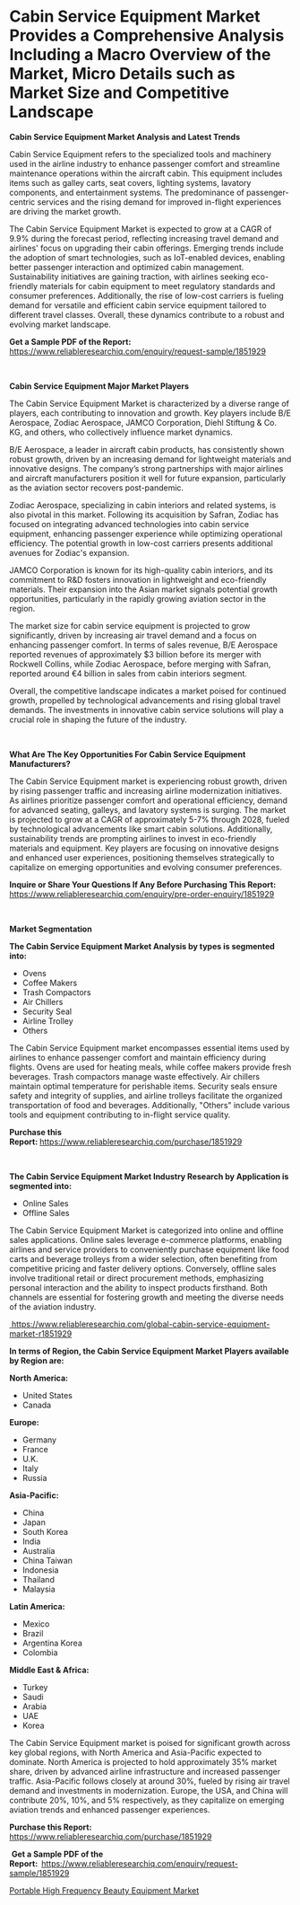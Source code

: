 <p><h1>Cabin Service Equipment Market Provides a Comprehensive Analysis Including a Macro Overview of the Market, Micro Details such as Market Size and Competitive Landscape</h1></p><p><strong>Cabin Service Equipment Market Analysis and Latest Trends</strong></p>
<p><p>Cabin Service Equipment refers to the specialized tools and machinery used in the airline industry to enhance passenger comfort and streamline maintenance operations within the aircraft cabin. This equipment includes items such as galley carts, seat covers, lighting systems, lavatory components, and entertainment systems. The predominance of passenger-centric services and the rising demand for improved in-flight experiences are driving the market growth.</p><p>The Cabin Service Equipment Market is expected to grow at a CAGR of 9.9% during the forecast period, reflecting increasing travel demand and airlines' focus on upgrading their cabin offerings. Emerging trends include the adoption of smart technologies, such as IoT-enabled devices, enabling better passenger interaction and optimized cabin management. Sustainability initiatives are gaining traction, with airlines seeking eco-friendly materials for cabin equipment to meet regulatory standards and consumer preferences. Additionally, the rise of low-cost carriers is fueling demand for versatile and efficient cabin service equipment tailored to different travel classes. Overall, these dynamics contribute to a robust and evolving market landscape.</p></p>
<p><strong>Get a Sample PDF of the Report:&nbsp;</strong> <a href="https://www.reliableresearchiq.com/enquiry/request-sample/1851929?utm_campaign=2783&utm_medium=2&utm_source=Github&utm_content=ia&utm_term=26032025&utm_id=cabin-service-equipment">https://www.reliableresearchiq.com/enquiry/request-sample/1851929</a></p>
<p>&nbsp;</p>
<p><strong>Cabin Service Equipment Major Market Players</strong></p>
<p><p>The Cabin Service Equipment Market is characterized by a diverse range of players, each contributing to innovation and growth. Key players include B/E Aerospace, Zodiac Aerospace, JAMCO Corporation, Diehl Stiftung & Co. KG, and others, who collectively influence market dynamics.</p><p>B/E Aerospace, a leader in aircraft cabin products, has consistently shown robust growth, driven by an increasing demand for lightweight materials and innovative designs. The company’s strong partnerships with major airlines and aircraft manufacturers position it well for future expansion, particularly as the aviation sector recovers post-pandemic.</p><p>Zodiac Aerospace, specializing in cabin interiors and related systems, is also pivotal in this market. Following its acquisition by Safran, Zodiac has focused on integrating advanced technologies into cabin service equipment, enhancing passenger experience while optimizing operational efficiency. The potential growth in low-cost carriers presents additional avenues for Zodiac's expansion.</p><p>JAMCO Corporation is known for its high-quality cabin interiors, and its commitment to R&D fosters innovation in lightweight and eco-friendly materials. Their expansion into the Asian market signals potential growth opportunities, particularly in the rapidly growing aviation sector in the region.</p><p>The market size for cabin service equipment is projected to grow significantly, driven by increasing air travel demand and a focus on enhancing passenger comfort. In terms of sales revenue, B/E Aerospace reported revenues of approximately $3 billion before its merger with Rockwell Collins, while Zodiac Aerospace, before merging with Safran, reported around €4 billion in sales from cabin interiors segment.</p><p>Overall, the competitive landscape indicates a market poised for continued growth, propelled by technological advancements and rising global travel demands. The investments in innovative cabin service solutions will play a crucial role in shaping the future of the industry.</p></p>
<p>&nbsp;</p>
<p><strong>What Are The Key Opportunities For Cabin Service Equipment Manufacturers?</strong></p>
<p><p>The Cabin Service Equipment market is experiencing robust growth, driven by rising passenger traffic and increasing airline modernization initiatives. As airlines prioritize passenger comfort and operational efficiency, demand for advanced seating, galleys, and lavatory systems is surging. The market is projected to grow at a CAGR of approximately 5-7% through 2028, fueled by technological advancements like smart cabin solutions. Additionally, sustainability trends are prompting airlines to invest in eco-friendly materials and equipment. Key players are focusing on innovative designs and enhanced user experiences, positioning themselves strategically to capitalize on emerging opportunities and evolving consumer preferences.</p></p>
<p><strong>Inquire or Share Your Questions If Any Before Purchasing This Report:</strong> <a href="https://www.reliableresearchiq.com/enquiry/pre-order-enquiry/1851929?utm_campaign=2783&utm_medium=2&utm_source=Github&utm_content=ia&utm_term=26032025&utm_id=cabin-service-equipment">https://www.reliableresearchiq.com/enquiry/pre-order-enquiry/1851929</a></p>
<p>&nbsp;</p>
<p><strong>Market Segmentation</strong></p>
<p><strong>The Cabin Service Equipment Market Analysis by types is segmented into:</strong></p>
<p><ul><li>Ovens</li><li>Coffee Makers</li><li>Trash Compactors</li><li>Air Chillers</li><li>Security Seal</li><li>Airline Trolley</li><li>Others</li></ul></p>
<p><p>The Cabin Service Equipment market encompasses essential items used by airlines to enhance passenger comfort and maintain efficiency during flights. Ovens are used for heating meals, while coffee makers provide fresh beverages. Trash compactors manage waste effectively. Air chillers maintain optimal temperature for perishable items. Security seals ensure safety and integrity of supplies, and airline trolleys facilitate the organized transportation of food and beverages. Additionally, "Others" include various tools and equipment contributing to in-flight service quality.</p></p>
<p><strong>Purchase this Report:&nbsp;</strong><a href="https://www.reliableresearchiq.com/purchase/1851929?utm_campaign=2783&utm_medium=2&utm_source=Github&utm_content=ia&utm_term=26032025&utm_id=cabin-service-equipment">https://www.reliableresearchiq.com/purchase/1851929</a></p>
<p>&nbsp;</p>
<p><strong>The Cabin Service Equipment Market Industry Research by Application is segmented into:</strong></p>
<p><ul><li>Online Sales</li><li>Offline Sales</li></ul></p>
<p><p>The Cabin Service Equipment Market is categorized into online and offline sales applications. Online sales leverage e-commerce platforms, enabling airlines and service providers to conveniently purchase equipment like food carts and beverage trolleys from a wider selection, often benefiting from competitive pricing and faster delivery options. Conversely, offline sales involve traditional retail or direct procurement methods, emphasizing personal interaction and the ability to inspect products firsthand. Both channels are essential for fostering growth and meeting the diverse needs of the aviation industry.</p></p>
<p><a href="https://www.reliableresearchiq.com/global-cabin-service-equipment-market-r1851929?utm_campaign=2783&utm_medium=2&utm_source=Github&utm_content=ia&utm_term=26032025&utm_id=cabin-service-equipment">&nbsp;https://www.reliableresearchiq.com/global-cabin-service-equipment-market-r1851929</a></p>
<p><strong>In terms of Region, the Cabin Service Equipment Market Players available by Region are:</strong></p>
<p>
    <p> <strong> North America: </strong>
        <ul>
            <li>United States</li>
            <li>Canada</li>
        </ul>
        </p> 
    <p> <strong> Europe: </strong>
        <ul>
            <li>Germany</li>
            <li>France</li>
            <li>U.K.</li>
            <li>Italy</li>
            <li>Russia</li>
        </ul>
        </p> 
    <p> <strong> Asia-Pacific: </strong>
        <ul>
            <li>China</li>
            <li>Japan</li>
            <li>South Korea</li>
            <li>India</li>
            <li>Australia</li>
            <li>China Taiwan</li>
            <li>Indonesia</li>
            <li>Thailand</li>
            <li>Malaysia</li>
        </ul>
        </p> 
    <p> <strong> Latin America: </strong>
        <ul>
            <li>Mexico</li>
            <li>Brazil</li>
            <li>Argentina Korea</li>
            <li>Colombia</li>
        </ul>
        </p> 
    <p> <strong> Middle East & Africa: </strong>
        <ul>
            <li>Turkey</li>
            <li>Saudi</li>
            <li>Arabia</li>
            <li>UAE</li>
            <li>Korea</li>
        </ul>
    </p>
    </p>
<p><p>The Cabin Service Equipment market is poised for significant growth across key global regions, with North America and Asia-Pacific expected to dominate. North America is projected to hold approximately 35% market share, driven by advanced airline infrastructure and increased passenger traffic. Asia-Pacific follows closely at around 30%, fueled by rising air travel demand and investments in modernization. Europe, the USA, and China will contribute 20%, 10%, and 5% respectively, as they capitalize on emerging aviation trends and enhanced passenger experiences.</p></p>
<p><strong>Purchase this Report: </strong><a href="https://www.reliableresearchiq.com/purchase/1851929?utm_campaign=2783&utm_medium=2&utm_source=Github&utm_content=ia&utm_term=26032025&utm_id=cabin-service-equipment">https://www.reliableresearchiq.com/purchase/1851929</a></p>
<p>&nbsp;<strong>Get a Sample PDF of the Report:&nbsp;&nbsp;</strong><a href="https://www.reliableresearchiq.com/enquiry/request-sample/1851929?utm_campaign=2783&utm_medium=2&utm_source=Github&utm_content=ia&utm_term=26032025&utm_id=cabin-service-equipment">https://www.reliableresearchiq.com/enquiry/request-sample/1851929</a></p>
<p><strong></strong></p>
<p><p><a href="https://github.com/ngozudapshi/Market-Research-Report-List-1/blob/main/portable-high-frequency-beauty-equipment-market.md?utm_campaign=2783&utm_medium=2&utm_source=Github&utm_content=ia&utm_term=26032025&utm_id=cabin-service-equipment">Portable High Frequency Beauty Equipment Market</a></p></p>
